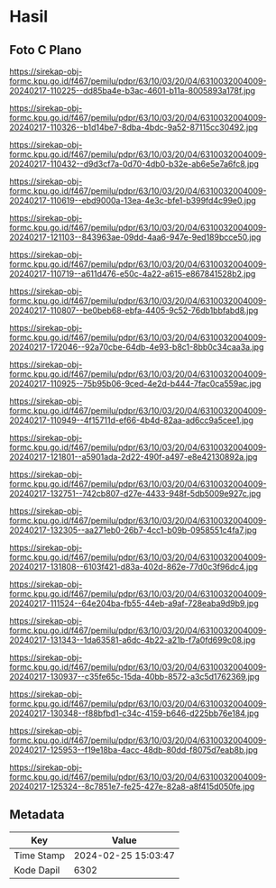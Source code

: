 # Hasil

## Foto C Plano

https://sirekap-obj-formc.kpu.go.id/f467/pemilu/pdpr/63/10/03/20/04/6310032004009-20240217-110225--dd85ba4e-b3ac-4601-b11a-8005893a178f.jpg

https://sirekap-obj-formc.kpu.go.id/f467/pemilu/pdpr/63/10/03/20/04/6310032004009-20240217-110326--b1d14be7-8dba-4bdc-9a52-87115cc30492.jpg

https://sirekap-obj-formc.kpu.go.id/f467/pemilu/pdpr/63/10/03/20/04/6310032004009-20240217-110432--d9d3cf7a-0d70-4db0-b32e-ab6e5e7a6fc8.jpg

https://sirekap-obj-formc.kpu.go.id/f467/pemilu/pdpr/63/10/03/20/04/6310032004009-20240217-110619--ebd9000a-13ea-4e3c-bfe1-b399fd4c99e0.jpg

https://sirekap-obj-formc.kpu.go.id/f467/pemilu/pdpr/63/10/03/20/04/6310032004009-20240217-121103--843963ae-09dd-4aa6-947e-9ed189bcce50.jpg

https://sirekap-obj-formc.kpu.go.id/f467/pemilu/pdpr/63/10/03/20/04/6310032004009-20240217-110719--a611d476-e50c-4a22-a615-e867841528b2.jpg

https://sirekap-obj-formc.kpu.go.id/f467/pemilu/pdpr/63/10/03/20/04/6310032004009-20240217-110807--be0beb68-ebfa-4405-9c52-76db1bbfabd8.jpg

https://sirekap-obj-formc.kpu.go.id/f467/pemilu/pdpr/63/10/03/20/04/6310032004009-20240217-172046--92a70cbe-64db-4e93-b8c1-8bb0c34caa3a.jpg

https://sirekap-obj-formc.kpu.go.id/f467/pemilu/pdpr/63/10/03/20/04/6310032004009-20240217-110925--75b95b06-9ced-4e2d-b444-7fac0ca559ac.jpg

https://sirekap-obj-formc.kpu.go.id/f467/pemilu/pdpr/63/10/03/20/04/6310032004009-20240217-110949--4f15711d-ef66-4b4d-82aa-ad6cc9a5cee1.jpg

https://sirekap-obj-formc.kpu.go.id/f467/pemilu/pdpr/63/10/03/20/04/6310032004009-20240217-121801--a5901ada-2d22-490f-a497-e8e42130892a.jpg

https://sirekap-obj-formc.kpu.go.id/f467/pemilu/pdpr/63/10/03/20/04/6310032004009-20240217-132751--742cb807-d27e-4433-948f-5db5009e927c.jpg

https://sirekap-obj-formc.kpu.go.id/f467/pemilu/pdpr/63/10/03/20/04/6310032004009-20240217-132305--aa271eb0-26b7-4cc1-b09b-0958551c4fa7.jpg

https://sirekap-obj-formc.kpu.go.id/f467/pemilu/pdpr/63/10/03/20/04/6310032004009-20240217-131808--6103f421-d83a-402d-862e-77d0c3f96dc4.jpg

https://sirekap-obj-formc.kpu.go.id/f467/pemilu/pdpr/63/10/03/20/04/6310032004009-20240217-111524--64e204ba-fb55-44eb-a9af-728eaba9d9b9.jpg

https://sirekap-obj-formc.kpu.go.id/f467/pemilu/pdpr/63/10/03/20/04/6310032004009-20240217-131343--1da63581-a6dc-4b22-a21b-f7a0fd699c08.jpg

https://sirekap-obj-formc.kpu.go.id/f467/pemilu/pdpr/63/10/03/20/04/6310032004009-20240217-130937--c35fe65c-15da-40bb-8572-a3c5d1762369.jpg

https://sirekap-obj-formc.kpu.go.id/f467/pemilu/pdpr/63/10/03/20/04/6310032004009-20240217-130348--f88bfbd1-c34c-4159-b646-d225bb76e184.jpg

https://sirekap-obj-formc.kpu.go.id/f467/pemilu/pdpr/63/10/03/20/04/6310032004009-20240217-125953--f19e18ba-4acc-48db-80dd-f8075d7eab8b.jpg

https://sirekap-obj-formc.kpu.go.id/f467/pemilu/pdpr/63/10/03/20/04/6310032004009-20240217-125324--8c7851e7-fe25-427e-82a8-a8f415d050fe.jpg


## Metadata

| Key        | Value               |
| ---------- | ------------------- |
| Time Stamp | 2024-02-25 15:03:47 |
| Kode Dapil | 6302                |



